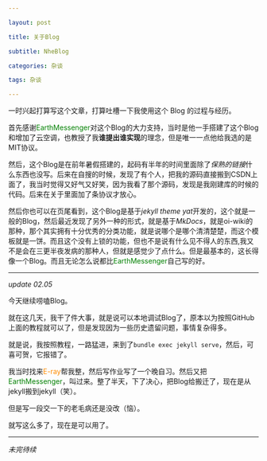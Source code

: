 ```yaml
---

layout: post

title: 关于Blog

subtitle: NheBlog

categories: 杂谈

tags: 杂谈

---
```


一时兴起打算写这个文章，打算吐槽一下我使用这个 $\text{Blog}$ 的过程与经历。

首先感谢<a style="color:#008000"  >EarthMessenger</a>对这个Blog的大力支持，当时是他一手搭建了这个Blog和增加了云空调，也教授了我**谁提出谁实现**的理念，但是唯一一点他给我选的是MIT协议。

然后，这个Blog是在前年暑假搭建的，起码有半年的时间里面除了*保熟的链接*什么东西也没写。后来在自搜的时候，发现了有个人，把我的源码直接搬到CSDN上面了，我当时觉得又好气又好笑，因为我看了那个源码，发现是我刚建库的时候的代码。后来在关于里面加了条协议才放心。

然后你也可以在页尾看到，这个Blog是基于*jekyll theme yat*开发的，这个就是一般的Blog，然后最近发现了另外一种的形式，就是基于*MkDocs*，就是oi-wiki的那种，那个其实拥有十分优秀的分类功能，就是说哪个是哪个清清楚楚，而这个模板就是一饼。而且这个没有上锁的功能，但也不是说有什么见不得人的东西,我又不是会在三更半夜发病的那种人，但就是感觉少了点什么。但是最基本的，这长得像一个Blog。而且无论怎么说都比<a style="color:#008000"  >EarthMessenger</a>自己写的好。

---

*update 02.05*

今天继续唠嗑Blog。

就在这几天，我干了件大事，就是说可以本地调试Blog了，原本以为按照GitHub上面的教程就可以了，但是发现因为一些历史遗留问题，事情复杂得多。

就是说，我按照教程，一路猛进，来到了`bundle exec jekyll serve`，然后，可喜可贺，它报错了。

我当时找来<a style="color:#ff8c00">E-ray</a>帮我整，然后写作业写了一个晚自习。然后又把<a style="color:#008000">EarthMessenger</a>，叫过来。整了半天，下了决心，把Blog给搬迁了，现在是从jekyll搬到jekyll（笑）。

但是写一段交一下的老毛病还是没改（恼）。

就写这么多了，现在是可以用了。

---
*未完待续*
